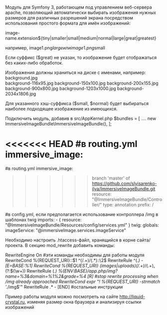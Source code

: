 Модуль для Symfony 3, работающем под управлением веб-сервера apache, позволяющий автоматически выбирать изображения нужных размеров для различных разрешений экрана 
посредством использования простого формата для имён изображений:

image-name.extension${tiny|smaller|small|medium|normal|large|great|greatest}

например,  image1.png$large или image1.png$small

Если суффикс ($great) не указан, то изображение будет отображаться без каких-либо обработок. 

Изображения должны храниться на диске с именами, например:
background.jpg  
background-116x95.jpg
background-150x100.jpg
background-200x155.jpg
background-900x800.jpg
background-1203x1000.jpg
background-2034x1806.jpg

Для указанного хэш-суффикса ($small, $normal) будет выбираться наиболее подходящее изображение из имеющихся.
 
 
Подключить модуль, добавив в src/AppKernel.php
  $bundles = [
    ....
    new ImmersiveImageBundle\ImmersiveImageBundle(),
  ];

<<<<<<< HEAD
  #в routing.yml
  immersive_image:
=======
 #в routing.yml
 immersive_image:
>>>>>>> branch 'master' of https://github.com/slyisarenko-ilya/ImmersiveImageBundle.git
    resource: "@ImmersiveImageBundle/Controller/"
    type:     annotation
    prefix:   /

  #в config.yml, если предполагается использование контроллера /img в шаблонах twig 
  imports:
    - { resource: "@ImmersiveImageBundle/Resources/config/services.yml" }
  twig:
    globals:
      imageService: "@immersiveImage.services.imageService"    
    

Необходимо настроить .htaccess-файл, хранящийся в корне сайта/проекта.
В секцию mod_rewrite добавить команды: 

   RewriteEngine On
   #эти команды необходимы для работы модуля
   RewriteCond %{REQUEST_URI}::$1 ^(/.+)/(.*)::\2$
   RewriteRule ^(.*) - [E=BASE:%1]
   RewriteCond %{REQUEST_URI} (images|uploads)(\/.+)*\/(.+)[.](?:png|jpg|jpeg)(?:\$(\w+))
   RewriteRule (.*) %{ENV:BASE}/app.php/img?name=%3&domain=%1%2&grade=%4 [R]
   #stop rewrite processing when /img already approached
   RewriteCond expr "! %{REQUEST_URI} -strmatch '.*/img$'"
   RewriteRule .* - [END]
   #остальные инструкции

Пример работы модуля можно посмотреть на сайте http://liquid-crystal.ru, изменяя размер окна браузера и анализируя ссылки изображений 
